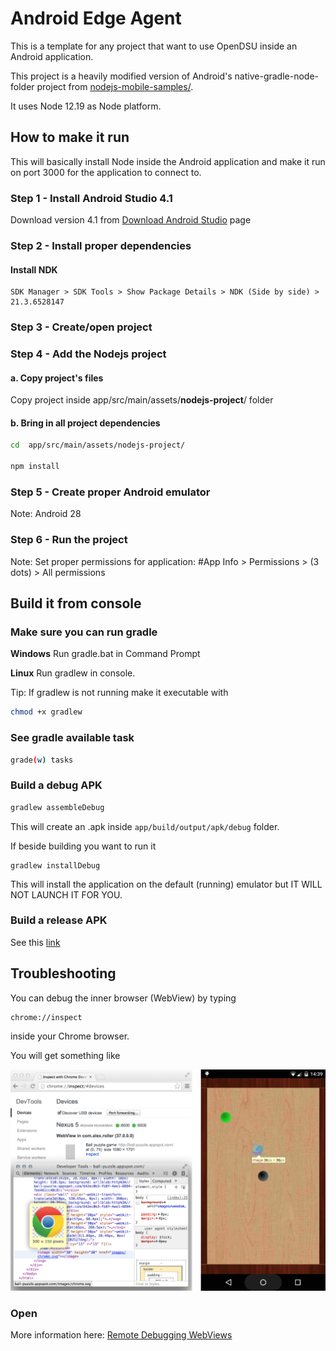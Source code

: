 # Android Edge Agent

This is a template for any project that want to use OpenDSU inside an Android application.

This project is a heavily modified version of Android's native-gradle-node-folder project
from [nodejs-mobile-samples/](https://github.com/janeasystems/nodejs-mobile-samples/).

It uses Node 12.19 as Node platform.

## How to make it run

This will basically install Node inside the Android application and
make it run on port 3000 for the application to connect to.

### Step 1 - Install Android Studio 4.1

Download version 4.1 from [Download Android Studio](https://developer.android.com/studio) page

### Step 2 - Install proper dependencies

#### Install NDK
    SDK Manager > SDK Tools > Show Package Details > NDK (Side by side) > 21.3.6528147

### Step 3 - Create/open project


### Step 4 - Add the Nodejs project

#### a. Copy project's files

Copy project inside app/src/main/assets/**nodejs-project**/ folder


#### b. Bring in all project dependencies
```sh
cd  app/src/main/assets/nodejs-project/

npm install
```

### Step 5 - Create proper Android emulator

Note: Android 28

### Step 6 - Run the project

Note: Set proper permissions for application: #App Info > Permissions > (3 dots) > All permissions

## Build it from console


### Make sure you can run gradle

__Windows__
Run gradle.bat in Command Prompt

__Linux__
Run gradlew in console.

Tip: If gradlew is not running make it executable with

```sh
chmod +x gradlew
```

### See gradle available task
```sh
grade(w) tasks
```

### Build a debug APK
```sh
gradlew assembleDebug
```

This will create an .apk inside `app/build/output/apk/debug` folder.

If beside building you want to run it
```shell
gradlew installDebug
```
This will install the application on the default (running) emulator but IT
WILL NOT LAUNCH IT FOR YOU.


### Build a release APK
See this [link](https://developer.android.com/studio/build/building-cmdline#ReleaseMode)


## Troubleshooting

You can debug the inner browser (WebView) by typing

```
chrome://inspect
```

inside your Chrome browser.

You will get something like

![alt text](./webview-debugging.png "Webview Debugging")


### Open

More information here: [Remote Debugging WebViews](https://developers.google.com/web/tools/chrome-devtools/remote-debugging/webviews)